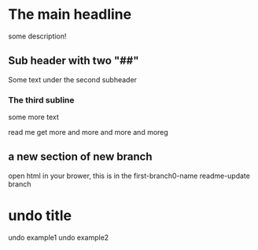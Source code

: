 # The main headline

some description!

## Sub header with two "##"

Some text under the second subheader

### The third subline

some more text


read me get more and more and more and moreg

## a new section of new branch

open html in your brower, this is in the first-branch0-name readme-update branch

# undo title
undo example1
undo example2